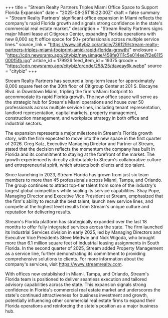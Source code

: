 +++
title = "Stream Realty Partners Triples Miami Office Space to Support Florida Expansion"
date = "2025-08-25T18:22:00Z"
draft = false
summary = "Stream Realty Partners' significant office expansion in Miami reflects the company's rapid Florida growth and signals strong confidence in the state's commercial real estate market."
description = "Stream Realty Partners signs major Miami lease at Citigroup Center, expanding Florida operations with new 8,000 sq ft office space for 50+ professionals across multiple service lines."
source_link = "https://www.citybiz.co/article/736129/stream-realty-partners-triples-miami-footprint-amid-rapid-florida-growth/"
enclosure = "https://cdn.newsramp.app/citybiz/newsimage/458fe0111c5e014ee7f2e6115000f5fb.jpg"
article_id = 179926
feed_item_id = 19375
qrcode = "https://cdn.newsramp.app/citybiz/qrcode/258/25/daveay6k.webp"
source = "citybiz"
+++

<p>Stream Realty Partners has secured a long-term lease for approximately 8,000 square feet on the 30th floor of Citigroup Center at 201 S. Biscayne Blvd. in Downtown Miami, tripling the firm's Miami footprint to accommodate its rapid Florida growth. The new office space will serve as the strategic hub for Stream's Miami operations and house over 50 professionals across multiple service lines, including tenant representation, landlord representation, capital markets, property management, construction management, and workplace strategy in both office and industrial sectors.</p><p>The expansion represents a major milestone in Stream's Florida growth story, with the firm expected to move into the new space in the first quarter of 2026. Greg Katz, Executive Managing Director and Partner at Stream, stated that the decision reflects the momentum the company has built in Florida and its commitment to staying at the forefront of the market. The growth experienced is directly attributable to Stream's collaborative culture and entrepreneurial spirit, which attracts both clients and top talent.</p><p>Since launching in 2023, Stream Florida has grown from just six team members to more than 45 professionals across Miami, Tampa, and Orlando. The group continues to attract top-tier talent from some of the industry's largest global competitors while scaling its service capabilities. Shay Pope, Managing Director and Executive Vice President at Stream, emphasized that the firm's ability to recruit the best talent, launch new service lines, and compete at the highest level results from Stream's unique culture and reputation for delivering results.</p><p>Stream's Florida platform has strategically expanded over the last 18 months to offer fully integrated services across the state. The firm launched its Industrial Services division in early 2025, led by Managing Directors and Executive Vice Presidents Steve Medwin and Nick Wigoda, who brought more than 6.1 million square feet of industrial leasing assignments in South Florida. In the second quarter of 2025, Stream added Property Management as a service line, further demonstrating its commitment to providing comprehensive solutions to clients. For more information about the company's services, visit <a href="https://www.streamrealty.com" rel="nofollow" target="_blank">https://www.streamrealty.com</a>.</p><p>With offices now established in Miami, Tampa, and Orlando, Stream's Florida team is positioned to deliver seamless execution and tailored advisory capabilities across the state. This expansion signals strong confidence in Florida's commercial real estate market and underscores the state's continued attractiveness for business investment and growth, potentially influencing other commercial real estate firms to expand their Florida operations and reinforcing the state's position as a major business hub.</p>